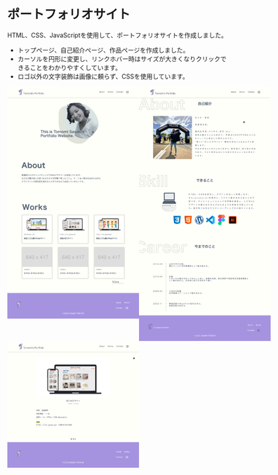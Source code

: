 # ポートフォリオサイト
HTML、CSS、JavaScriptを使用して、ポートフォリオサイトを作成しました。

- トップページ、自己紹介ページ、作品ページを作成しました。
- カーソルを円形に変更し、リンクホバー時はサイズが大きくなりクリックできることをわかりやすくしています。
- ロゴ以外の文字装飾は画像に頼らず、CSSを使用しています。


<div style="display: flex;
    align-items: flex-start;">
<img src="https://github.com/Tomomitonny/html-css-portfolioSite/blob/main/screenshot/topPage.html.png" style="width:300px; height:auto; ">
<img src="https://github.com/Tomomitonny/html-css-portfolioSite/blob/main/screenshot/aboutPage.html.png" style="width:300px; height:auto; ">
</div>
<img src="https://github.com/Tomomitonny/html-css-portfolioSite/blob/main/screenshot/worksPage.html.png" style="width:300px; height:auto; ">

  

